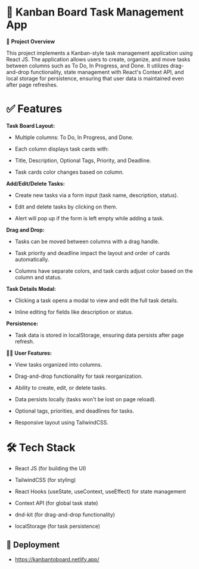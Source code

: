 
# 🧾 Kanban Board Task Management App
📕 **Project Overview**

This project implements a Kanban-style task management application using React JS. The application allows users to create, organize, and move tasks between columns such as To Do, In Progress, and Done. It utilizes drag-and-drop functionality, state management with React's Context API, and local storage for persistence, ensuring that user data is maintained even after page refreshes.

# ✅ Features
**Task Board Layout:**

* Multiple columns: To Do, In Progress, and Done.

* Each column displays task cards with:

* Title, Description, Optional Tags, Priority, and Deadline.

* Task cards color changes based on column. 

**Add/Edit/Delete Tasks:**

* Create new tasks via a form input (task name, description, status).

* Edit and delete tasks by clicking on them.

* Alert will pop up if the form is left empty while adding a task.

**Drag and Drop:**

* Tasks can be moved between columns with a drag handle.

* Task priority and deadline impact the layout and order of cards automatically.

* Columns have separate colors, and task cards adjust color based on the column and status.

**Task Details Modal:**

* Clicking a task opens a modal to view and edit the full task details.

* Inline editing for fields like description or status.

**Persistence:**

* Task data is stored in localStorage, ensuring data persists after page refresh.

🤷‍♂️ **User Features:**

* View tasks organized into columns.

* Drag-and-drop functionality for task reorganization.

* Ability to create, edit, or delete tasks.

* Data persists locally (tasks won't be lost on page reload).

* Optional tags, priorities, and deadlines for tasks.

* Responsive layout using TailwindCSS.

# 🛠 Tech Stack
* React JS (for building the UI)

* TailwindCSS (for styling)

* React Hooks (useState, useContext, useEffect) for state management

* Context API (for global task state)

* dnd-kit (for drag-and-drop functionality)

* localStorage (for task persistence)


## 🚀 Deployment

 - https://kanbantoboard.netlify.app/


